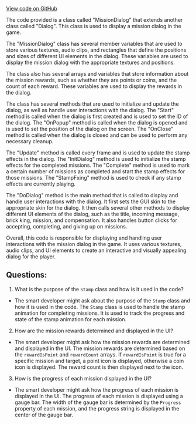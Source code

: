 [View code on GitHub](https://github.com/TieHaxJan/Brick-Force/Assembly-CSharp\MissionDialog.cs)

The code provided is a class called "MissionDialog" that extends another class called "Dialog". This class is used to display a mission dialog in the game. 

The "MissionDialog" class has several member variables that are used to store various textures, audio clips, and rectangles that define the positions and sizes of different UI elements in the dialog. These variables are used to display the mission dialog with the appropriate textures and positions.

The class also has several arrays and variables that store information about the mission rewards, such as whether they are points or coins, and the count of each reward. These variables are used to display the rewards in the dialog.

The class has several methods that are used to initialize and update the dialog, as well as handle user interactions with the dialog. The "Start" method is called when the dialog is first created and is used to set the ID of the dialog. The "OnPopup" method is called when the dialog is opened and is used to set the position of the dialog on the screen. The "OnClose" method is called when the dialog is closed and can be used to perform any necessary cleanup.

The "Update" method is called every frame and is used to update the stamp effects in the dialog. The "InitDialog" method is used to initialize the stamp effects for the completed missions. The "Complete" method is used to mark a certain number of missions as completed and start the stamp effects for those missions. The "StampFxing" method is used to check if any stamp effects are currently playing.

The "DoDialog" method is the main method that is called to display and handle user interactions with the dialog. It first sets the GUI skin to the appropriate skin for the dialog. It then calls several other methods to display different UI elements of the dialog, such as the title, incoming message, brick king, mission, and compensation. It also handles button clicks for accepting, completing, and giving up on missions.

Overall, this code is responsible for displaying and handling user interactions with the mission dialog in the game. It uses various textures, audio clips, and UI elements to create an interactive and visually appealing dialog for the player.
## Questions: 
 1. What is the purpose of the `Stamp` class and how is it used in the code?
- The smart developer might ask about the purpose of the `Stamp` class and how it is used in the code. The `Stamp` class is used to handle the stamp animation for completing missions. It is used to track the progress and state of the stamp animation for each mission.

2. How are the mission rewards determined and displayed in the UI?
- The smart developer might ask how the mission rewards are determined and displayed in the UI. The mission rewards are determined based on the `rewardIsPoint` and `rewardCount` arrays. If `rewardIsPoint` is true for a specific mission and target, a point icon is displayed, otherwise a coin icon is displayed. The reward count is then displayed next to the icon.

3. How is the progress of each mission displayed in the UI?
- The smart developer might ask how the progress of each mission is displayed in the UI. The progress of each mission is displayed using a gauge bar. The width of the gauge bar is determined by the `Progress` property of each mission, and the progress string is displayed in the center of the gauge bar.